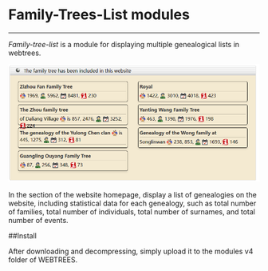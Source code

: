 # Family-Trees-List modules
***
*Family-tree-list* is a module for displaying multiple genealogical lists in webtrees.

![示例图片](/20240508205647.png)

In the section of the website homepage, display a list of genealogies on the website, including statistical data for each genealogy, such as total number of families, total number of individuals, total number of surnames, and total number of events.

##Install

After downloading and decompressing, simply upload it to the modules v4 folder of WEBTREES.

